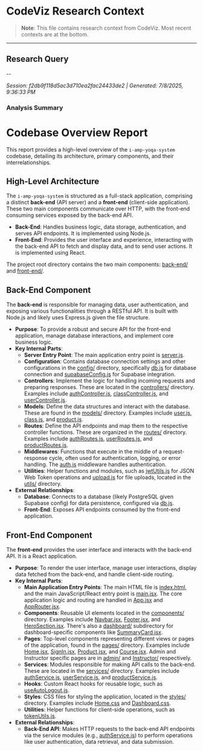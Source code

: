 # CodeViz Research Context

> **Note**: This file contains research context from CodeViz. Most recent contexts are at the bottom.

----

## Research Query

--

*Session: f2db9f118d5ac3d710ea2fac24433de2 | Generated: 7/8/2025, 9:36:33 PM*

### Analysis Summary

# Codebase Overview Report

This report provides a high-level overview of the `i-amp-yoqa-system` codebase, detailing its architecture, primary components, and their interrelationships.

## High-Level Architecture

The `i-amp-yoqa-system` is structured as a full-stack application, comprising a distinct **back-end** (API server) and a **front-end** (client-side application). These two main components communicate over HTTP, with the front-end consuming services exposed by the back-end API.

*   **Back-End**: Handles business logic, data storage, authentication, and serves API endpoints. It is implemented using Node.js.
*   **Front-End**: Provides the user interface and experience, interacting with the back-end API to fetch and display data, and to send user actions. It is implemented using React.

The project root directory contains the two main components: [back-end/](back-end/) and [front-end/](front-end/).

## Back-End Component

The **back-end** is responsible for managing data, user authentication, and exposing various functionalities through a RESTful API. It is built with Node.js and likely uses Express.js given the file structure.

*   **Purpose**: To provide a robust and secure API for the front-end application, manage database interactions, and implement core business logic.
*   **Key Internal Parts**:
    *   **Server Entry Point**: The main application entry point is [server.js](back-end/server.js).
    *   **Configuration**: Contains database connection settings and other configurations in the [config/](back-end/config/) directory, specifically [db.js](back-end/config/db.js) for database connection and [supabaseConfig.js](back-end/config/supabaseConfig.js) for Supabase integration.
    *   **Controllers**: Implement the logic for handling incoming requests and preparing responses. These are located in the [controllers/](back-end/controllers/) directory. Examples include [authController.js](back-end/controllers/authController.js), [classController.js](back-end/controllers/classController.js), and [userController.js](back-end/controllers/userController.js).
    *   **Models**: Define the data structures and interact with the database. These are found in the [models/](back-end/models/) directory. Examples include [user.js](back-end/models/user.js), [class.js](back-end/models/class.js), and [product.js](back-end/models/product.js).
    *   **Routes**: Define the API endpoints and map them to the respective controller functions. These are organized in the [routes/](back-end/routes/) directory. Examples include [authRoutes.js](back-end/routes/authRoutes.js), [userRoutes.js](back-end/routes/userRoutes.js), and [productRoutes.js](back-end/routes/productRoutes.js).
    *   **Middlewares**: Functions that execute in the middle of a request-response cycle, often used for authentication, logging, or error handling. The [auth.js](back-end/middlewares/auth.js) middleware handles authentication.
    *   **Utilities**: Helper functions and modules, such as [jwtUtils.js](back-end/utils/jwtUtils.js) for JSON Web Token operations and [upload.js](back-end/utils/upload.js) for file uploads, located in the [utils/](back-end/utils/) directory.
*   **External Relationships**:
    *   **Database**: Connects to a database (likely PostgreSQL given Supabase config) for data persistence, configured via [db.js](back-end/config/db.js).
    *   **Front-End**: Exposes API endpoints consumed by the front-end application.

## Front-End Component

The **front-end** provides the user interface and interacts with the back-end API. It is a React application.

*   **Purpose**: To render the user interface, manage user interactions, display data fetched from the back-end, and handle client-side routing.
*   **Key Internal Parts**:
    *   **Main Application Entry Points**: The main HTML file is [index.html](front-end/index.html), and the main JavaScript/React entry point is [main.jsx](front-end/src/main.jsx). The core application logic and routing are handled in [App.jsx](front-end/src/App.jsx) and [AppRouter.jsx](front-end/src/AppRouter.jsx).
    *   **Components**: Reusable UI elements located in the [components/](front-end/src/components/) directory. Examples include [Navbar.jsx](front-end/src/components/Navbar.jsx), [Footer.jsx](front-end/src/components/Footer.jsx), and [HeroSection.jsx](front-end/src/components/HeroSection.jsx). There's also a [dashboard/](front-end/src/components/dashboard/) subdirectory for dashboard-specific components like [SummaryCard.jsx](front-end/src/components/dashboard/SummaryCard.jsx).
    *   **Pages**: Top-level components representing different views or pages of the application, found in the [pages/](front-end/src/pages/) directory. Examples include [Home.jsx](front-end/src/pages/Home.jsx), [SignIn.jsx](front-end/src/pages/SignIn.jsx), [Product.jsx](front-end/src/pages/Product.jsx), and [Course.jsx](front-end/src/pages/Course.jsx). Admin and Instructor specific pages are in [admin/](front-end/src/pages/admin/) and [Instructor/](front-end/src/pages/Instructor/) respectively.
    *   **Services**: Modules responsible for making API calls to the back-end. These are located in the [services/](front-end/src/services/) directory. Examples include [authService.js](front-end/src/services/authService.js), [userService.js](front-end/src/services/userService.js), and [productService.js](front-end/src/services/productService.js).
    *   **Hooks**: Custom React hooks for reusable logic, such as [useAutoLogout.js](front-end/src/hooks/useAutoLogout.js).
    *   **Styles**: CSS files for styling the application, located in the [styles/](front-end/src/styles/) directory. Examples include [Home.css](front-end/src/styles/Home.css) and [Dashboard.css](front-end/src/styles/Dashboard.css).
    *   **Utilities**: Helper functions for client-side operations, such as [tokenUtils.js](front-end/src/utils/tokenUtils.js).
*   **External Relationships**:
    *   **Back-End API**: Makes HTTP requests to the back-end API endpoints via the service modules (e.g., [authService.js](front-end/src/services/authService.js)) to perform operations like user authentication, data retrieval, and data submission.

